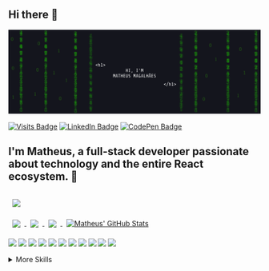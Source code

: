 ## Hi there 👋

[![Matheus' GitHub Banner](./assets/capaGithub.png)](https://matheusdev.herokuapp.com/)

[![Visits Badge](https://badges.pufler.dev/visits/Magal97/Magal97)](https://matheusdev.herokuapp.com/)
[![LinkedIn Badge](https://img.shields.io/badge/LinkedIn-Profile-informational?style=flat&logo=linkedin&logoColor=white&color=0D76A8)](https://www.linkedin.com/in/matheus-magalh%C3%A3es-araujo/)
[![CodePen Badge](https://img.shields.io/badge/CodePen-Profile-informational?style=flat&logo=codepen&logoColor=white&color=black)](https://codepen.io/braydoncoyer)

## I'm Matheus, a full-stack developer passionate about technology and the entire React ecosystem. 👋



<a href="https://github.com/Magal97/gostack-template-typeorm-upload">
  <img align="center" style="margin:1rem 0.5rem" src="https://github-readme-stats.vercel.app/api/pin/?username=Magal97&repo=gostack-template-typeorm-upload&title_color=ffffff&text_color=c9cacc&icon_color=4AB197&bg_color=1A2B34" />
</a>

<br>

<a href="https://github.com/Magal97/GoBarber">
  <img align="center" style="margin:0.5rem" src="https://github-readme-stats.vercel.app/api/pin/?username=Magal97&repo=GoBarber&title_color=ffffff&text_color=c9cacc&icon_color=4AB197&bg_color=1A2B34" />
</a>

<a href="https://github.com/Magal97/gostack-desafio-react-native-delivery">
  <img align="center" style="margin:0.5rem" src="https://github-readme-stats.vercel.app/api/pin/?username=Magal97&repo=gostack-desafio-react-native-delivery&title_color=ffffff&text_color=c9cacc&icon_color=4AB197&bg_color=1A2B34" />
</a>


<a href="https://github.com/Magal97">
  <img align="center" style="margin:0.5rem" src="https://github-readme-stats.vercel.app/api/top-langs/?username=Magal97&hide=html,css&title_color=ffffff&text_color=c9cacc&icon_color=4AB197&bg_color=1A2B34" />
</a>

<a href="https://github.com/Magal97">
  <img align="center" style="margin:0.5rem" src="https://github-readme-stats.vercel.app/api?username=Magal97&show_icons=true&line_height=27&count_private=true&title_color=ffffff&text_color=c9cacc&icon_color=4AB097&bg_color=1A2B34" alt="Matheus' GitHub Stats" />
</a>

[](https://img.shields.io/badge/Code-React-informational?style=flat&logo=angular&logoColor=white&color=4AB197)
![](https://img.shields.io/badge/Code-JavaScript-informational?style=flat&logo=react&logoColor=white&color=4AB197)
![](https://img.shields.io/badge/Code-TypeScript-informational?style=flat&logo=react&logoColor=white&color=4AB197)
![](https://img.shields.io/badge/Code-NodeJs-informational?style=flat&logo=ionic&logoColor=white&color=4AB197)
![](https://img.shields.io/badge/Code-Redux-informational?style=flat&logo=ionic&logoColor=white&color=4AB197)
![](https://img.shields.io/badge/Code-NextJs-informational?style=flat&logo=ionic&logoColor=white&color=4AB197)
![](https://img.shields.io/badge/Code-CSharp-informational?style=flat&logo=ionic&logoColor=white&color=4AB197)
![](https://img.shields.io/badge/Code-VB.NET-informational?style=flat&logo=ionic&logoColor=white&color=4AB197)
![](https://img.shields.io/badge/Code-.NET-informational?style=flat&logo=ionic&logoColor=white&color=4AB197)
![](https://img.shields.io/badge/Code-MongoDB-informational?style=flat&logo=ionic&logoColor=white&color=4AB197)
![](https://img.shields.io/badge/Code-SQL-informational?style=flat&logo=ionic&logoColor=white&color=4AB197)
![](https://img.shields.io/badge/Code-MySQL-informational?style=flat&logo=ionic&logoColor=white&color=4AB197)



<details>
<summary>More Skills</summary>

[](https://img.shields.io/badge/Style-CSS-informational?style=flat&logo=css3&logoColor=white&color=4AB197)
![](https://img.shields.io/badge/Style-Tailwind-informational?style=flat&logo=Tailwind-CSS&logoColor=white&color=4AB197)
![](https://img.shields.io/badge/Style-Styled-Components-informational?style=flat&logo=Sass&logoColor=white&color=4AB197)

<br>

[](https://img.shields.io/badge/Test-Jest-informational?style=flat&logo=css3&logoColor=white&color=4AB197)

<br>

[](https://img.shields.io/badge/Tools-Docker-informational?style=flat&logo=css3&logoColor=white&color=4AB197)
![](https://img.shields.io/badge/Tools-GitHub-informational?style=flat&logo=css3&logoColor=white&color=4AB197)
![](https://img.shields.io/badge/Tools-NPM-informational?style=flat&logo=css3&logoColor=white&color=4AB197)

</details>

